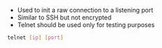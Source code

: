 - Used to init a raw connection to a listening port
- Similar to SSH but not encrypted  
- Telnet should be used only for testing purposes


```bash
telnet [ip] [port]
```


